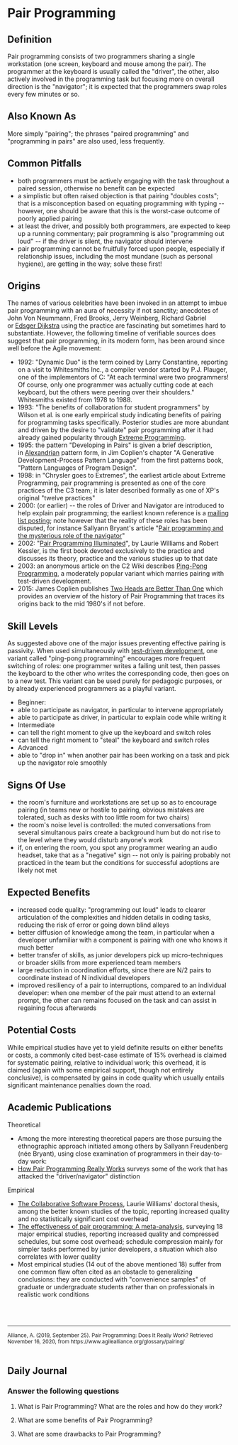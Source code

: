 # Pair Programming


## Definition

Pair programming consists of two programmers sharing a single workstation (one screen, keyboard and mouse among the pair). The programmer at the keyboard is usually called the "driver", the other, also actively involved in the programming task but focusing more on overall direction is the "navigator"; it is expected that the programmers swap roles every few minutes or so.


## Also Known As

More simply "pairing"; the phrases "paired programming" and "programming in pairs" are also used, less frequently.


## Common Pitfalls

-   both programmers must be actively engaging with the task throughout a paired session, otherwise no benefit can be expected
-   a simplistic but often raised objection is that pairing "doubles costs"; that is a misconception based on equating programming with typing -- however, one should be aware that this is the worst-case outcome of poorly applied pairing
-   at least the driver, and possibly both programmers, are expected to keep up a running commentary; pair programming is also "programming out loud" -- if the driver is silent, the navigator should intervene
-   pair programming cannot be fruitfully forced upon people, especially if relationship issues, including the most mundane (such as personal hygiene), are getting in the way; solve these first!


## Origins

The names of various celebrities have been invoked in an attempt to imbue pair programming with an aura of necessity if not sanctity; anecdotes of John Von Neummann, Fred Brooks, Jerry Weinberg, Richard Gabriel or [Edsger Dijkstra](http://c2.com/cgi/wiki?DijkstraPairProgramming) using the practice are fascinating but sometimes hard to substantiate. However, the following timeline of verifiable sources does suggest that pair programming, in its modern form, has been around since well before the Agile movement:

-   1992: "Dynamic Duo" is the term coined by Larry Constantine, reporting on a visit to Whitesmiths Inc., a compiler vendor started by P.J. Plauger, one of the implementors of C: "At each terminal were two programmers! Of course, only one programmer was actually cutting code at each keyboard, but the others were peering over their shoulders." Whitesmiths existed from 1978 to 1988.
-   1993: "The benefits of collaboration for student programmers" by Wilson et al. is one early empirical study indicating benefits of pairing for programming tasks specifically. Posterior studies are more abundant and driven by the desire to "validate" pair programming after it had already gained popularity through [Extreme Programming](https://www.agilealliance.org/glossary/xp/).
-   1995: the pattern "Developing in Pairs" is given a brief description, in [Alexandrian](http://c2.com/cgi/wiki?AlexandrianForm) pattern form, in Jim Coplien's chapter "A Generative Development-Process Pattern Language" from the first patterns book, "Pattern Languages of Program Design".
-   1998: in "Chrysler goes to Extremes", the earliest article about Extreme Programming, pair programming is presented as one of the core practices of the C3 team; it is later described formally as one of XP's original "twelve practices"
-   2000: (or earlier) -- the roles of Driver and Navigator are introduced to help explain pair programming; the earliest known reference is a [mailing list posting](http://tech.groups.yahoo.com/group/extremeprogramming/message/12405); note however that the reality of these roles has been disputed, for instance Sallyann Bryant's article "[Pair programming and the mysterious role of the navigator](http://www.sciencedirect.com/science/article/pii/S1071581907000456)"
-   2002: "[Pair Programming Illuminated](http://www.amazon.com/dp/0201745763)", by Laurie Williams and Robert Kessler, is the first book devoted exclusively to the practice and discusses its theory, practice and the various studies up to that date
-   2003: an anonymous article on the C2 Wiki describes [Ping-Pong Programming](http://www.c2.com/cgi/wiki?PairProgrammingPingPongPattern), a moderately popular variant which marries pairing with test-driven development.
-   2015: James Coplien publishes [Two Heads are Better Than One](https://computingnow.computer.org/web/agile-careers/content?g=8504655&type=article&urlTitle=two-heads-are-better-than-one) which provides an overview of the history of Pair Programming that traces its origins back to the mid 1980's if not before.


## Skill Levels

As suggested above one of the major issues preventing effective pairing is passivity. When used simultaneously with [test-driven development](http://guide.agilealliance.org/guide/tdd.html), one variant called "ping-pong programming" encourages more frequent switching of roles: one programmer writes a failing unit test, then passes the keyboard to the other who writes the corresponding code, then goes on to a new test. This variant can be used purely for pedagogic purposes, or by already experienced programmers as a playful variant.

-   Beginner:
-   able to participate as navigator, in particular to intervene appropriately
-   able to participate as driver, in particular to explain code while writing it
-   Intermediate
-   can tell the right moment to give up the keyboard and switch roles
-   can tell the right moment to "steal" the keyboard and switch roles
-   Advanced
-   able to "drop in" when another pair has been working on a task and pick up the navigator role smoothly


## Signs Of Use

-   the room's furniture and workstations are set up so as to encourage pairing (in teams new or hostile to pairing, obvious mistakes are tolerated, such as desks with too little room for two chairs)
-   the room's noise level is controlled: the muted conversations from several simultanous pairs create a background hum but do not rise to the level where they would disturb anyone's work
-   if, on entering the room, you spot any programmer wearing an audio headset, take that as a "negative" sign -- not only is pairing probably not practiced in the team but the conditions for successful adoptions are likely not met


## Expected Benefits

-   increased code quality: "programming out loud" leads to clearer articulation of the complexities and hidden details in coding tasks, reducing the risk of error or going down blind alleys
-   better diffusion of knowledge among the team, in particular when a developer unfamiliar with a component is pairing with one who knows it much better
-   better transfer of skills, as junior developers pick up micro-techniques or broader skills from more experienced team members
-   large reduction in coordination efforts, since there are N/2 pairs to coordinate instead of N individual developers
-   improved resiliency of a pair to interruptions, compared to an individual developer: when one member of the pair must attend to an external prompt, the other can remains focused on the task and can assist in regaining focus afterwards


## Potential Costs

While empirical studies have yet to yield definite results on either benefits or costs, a commonly cited best-case estimate of 15% overhead is claimed for systematic pairing, relative to individual work; this overhead, it is claimed (again with some empirical support, though not entirely conclusive), is compensated by gains in code quality which usually entails significant maintenance penalties down the road.


## Academic Publications

Theoretical

-   Among the more interesting theoretical papers are those pursuing the ethnographic approach initiated among others by Sallyann Freudenberg (née Bryant), using close examination of programmers in their day-to-day work:
-   [How Pair Programming Really Works](http://www.scribd.com/doc/25304465/) surveys some of the work that has attacked the "driver/navigator" distinction

Empirical

-   [The Collaborative Software Process](http://collaboration.csc.ncsu.edu/laurie/Papers/dissertation.pdf), Laurie Williams' doctoral thesis, among the better known studies of the topic, reporting increased quality and no statistically significant cost overhead
-   [The effectiveness of pair programming: A meta-analysis](http://www.idi.ntnu.no/grupper/su/publ/ebse/R11-pairprog-hannay-ist09.pdf), surveying 18 major empirical studies, reporting increased quality and compressed schedules, but some cost overhead; schedule compression mainly for simpler tasks performed by junior developers, a situation which also correlates with lower quality
-   Most empirical studies (14 out of the above mentioned 18) suffer from one common flaw often cited as an obstacle to generalizing conclusions: they are conducted with "convenience samples" of graduate or undergraduate students rather than on professionals in realistic work conditions


<br>
<br>
<hr>
<small>Alliance, A. (2019, September 25). Pair Programming: Does It Really Work? Retrieved November 16, 2020, from https://www.agilealliance.org/glossary/pairing/</small>
<br>
<br>

## Daily Journal
### Answer the following questions
 
1. What is Pair Programming? What are the roles and how do they work?

2. What are some benefits of Pair Programming?

3. What are some drawbacks to Pair Programming?